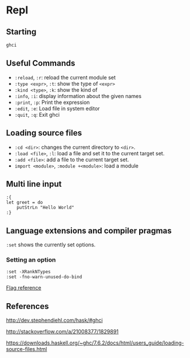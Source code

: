 # Repl

## Starting

```sh
ghci
```

## Useful Commands

- `:reload`, `:r`: reload the current module set
- `:type <expr>`, `:t`: show the type of `<expr>`
- `:kind <type>`, `:k`: show the kind of <type>
- `:info`, `:i`: display information about the given names
- `:print`, `:p`: Print the expression
- `:edit`, `:e`: Load file in system editor
- `:quit`, `:q`: Exit ghci

## Loading source files

- `:cd <dir>`: changes the current directory to `<dir>`.
- `:load <file>`, `:l`: load a file and set it to the current target set.
- `:add <file>`: add a file to the current target set.
- `import <module>`, `:module +<module>`: load a module

## Multi line input

```
:{
let greet = do
	putStrLn "Hello World"
:}
```


## Language extensions and compiler pragmas

`:set` shows the currently set options.

### Setting an option

```
:set -XRankNTypes
:set -fno-warn-unused-do-bind
```
[Flag reference](https://downloads.haskell.org/~ghc/latest/docs/html/users_guide/flag-reference.html)


## References

http://dev.stephendiehl.com/hask/#ghci

http://stackoverflow.com/a/21008377/1829891

https://downloads.haskell.org/~ghc/7.6.2/docs/html/users_guide/loading-source-files.html
